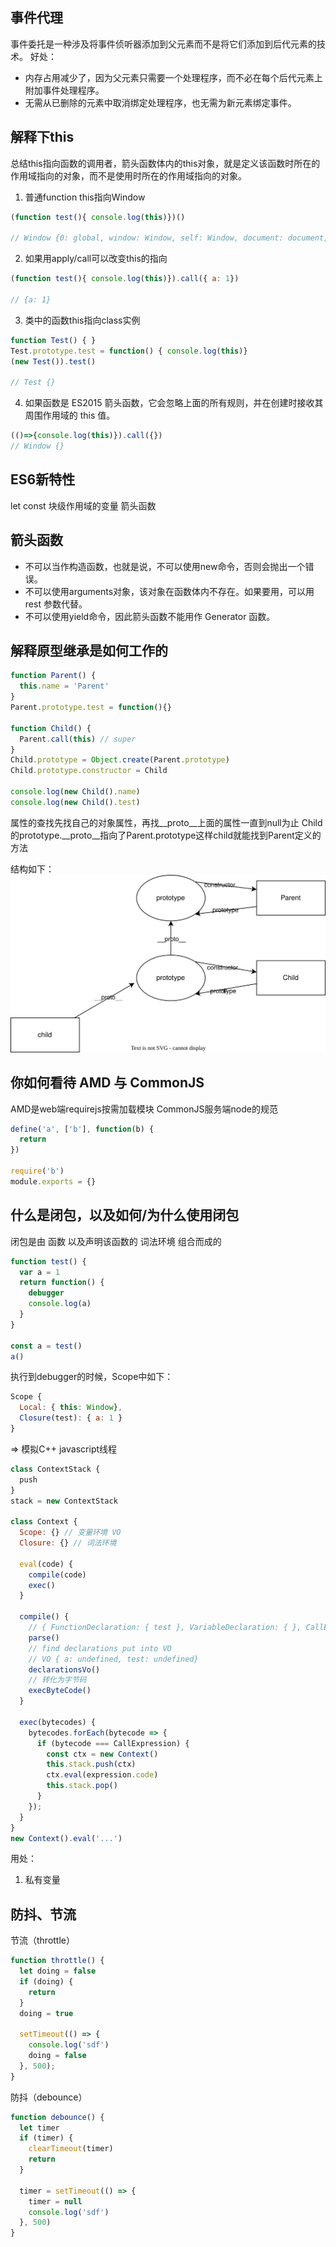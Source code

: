 
## 事件代理

事件委托是一种涉及将事件侦听器添加到父元素而不是将它们添加到后代元素的技术。 好处：

- 内存占用减少了，因为父元素只需要一个处理程序，而不必在每个后代元素上附加事件处理程序。
- 无需从已删除的元素中取消绑定处理程序，也无需为新元素绑定事件。

## 解释下this

总结this指向函数的调用者，箭头函数体内的this对象，就是定义该函数时所在的作用域指向的对象，而不是使用时所在的作用域指向的对象。

1. 普通function this指向Window
``` javascript
(function test(){ console.log(this)})()

// Window {0: global, window: Window, self: Window, document: document, name: '', location: Location, …}
```
2. 如果用apply/call可以改变this的指向
``` javascript
(function test(){ console.log(this)}).call({ a: 1})

// {a: 1}
```
3. 类中的函数this指向class实例
```javascript
function Test() { }
Test.prototype.test = function() { console.log(this)}
(new Test()).test()

// Test {}
```
4. 如果函数是 ES2015 箭头函数，它会忽略上面的所有规则，并在创建时接收其周围作用域的 this 值。
```javascript
(()=>{console.log(this)}).call({})
// Window {}
```

## ES6新特性
let const 块级作用域的变量
箭头函数

## 箭头函数

- 不可以当作构造函数，也就是说，不可以使用new命令，否则会抛出一个错误。
- 不可以使用arguments对象，该对象在函数体内不存在。如果要用，可以用 rest 参数代替。
- 不可以使用yield命令，因此箭头函数不能用作 Generator 函数。

## 解释原型继承是如何工作的

``` javascript
function Parent() {
  this.name = 'Parent'
}
Parent.prototype.test = function(){}

function Child() {
  Parent.call(this) // super
}
Child.prototype = Object.create(Parent.prototype)
Child.prototype.constructor = Child

console.log(new Child().name)
console.log(new Child().test)
```

属性的查找先找自己的对象属性，再找__proto__上面的属性一直到null为止
Child的prototype.__proto__指向了Parent.prototype这样child就能找到Parent定义的方法

结构如下：
![image](./prototype.drawio.svg)

## 你如何看待 AMD 与 CommonJS
AMD是web端requirejs按需加载模块
CommonJS服务端node的规范

``` javascript
define('a', ['b'], function(b) {
  return
})

require('b')
module.exports = {}
```

## 什么是闭包，以及如何/为什么使用闭包

闭包是由 函数 以及声明该函数的 词法环境 组合而成的

```javascript
function test() {
  var a = 1
  return function() {
    debugger
    console.log(a)
  }
}

const a = test()
a()
```
执行到debugger的时候，Scope中如下：
``` javascript
Scope {
  Local: { this: Window},
  Closure(test): { a: 1 }
}
```

=> 模拟C++ javascript线程
``` javascript
class ContextStack {
  push
}
stack = new ContextStack

class Context {
  Scope: {} // 变量环境 VO
  Closure: {} // 词法环境

  eval(code) {
    compile(code)
    exec()
  }

  compile() {
    // { FunctionDeclaration: { test }, VariableDeclaration: { }, CallExpression: { test }}
    parse()
    // find declarations put into VO
    // VO { a: undefined, test: undefined}
    declarationsVo()
    // 转化为字节码
    execByteCode()
  }

  exec(bytecodes) {
    bytecodes.forEach(bytecode => {
      if (bytecode === CallExpression) {
        const ctx = new Context()
        this.stack.push(ctx)
        ctx.eval(expression.code)
        this.stack.pop()
      }
    });
  }
}
new Context().eval('...')
```

用处：
1. 私有变量

## 防抖、节流
节流（throttle）
``` javascript
function throttle() {
  let doing = false
  if (doing) {
    return
  }
  doing = true

  setTimeout(() => {
    console.log('sdf')
    doing = false
  }, 500);
}
```

防抖（debounce）
``` javascript
function debounce() {
  let timer
  if (timer) {
    clearTimeout(timer)
    return
  }

  timer = setTimeout(() => {
    timer = null
    console.log('sdf')
  }, 500)
}
```
